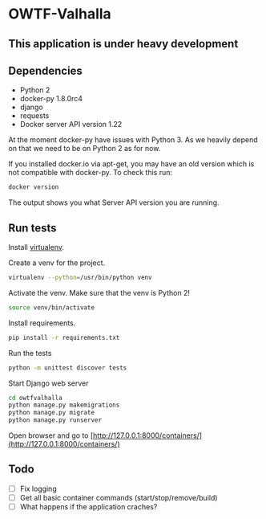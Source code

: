 # OWTF-Valhalla

## This application is under heavy development

## Dependencies
* Python 2
* docker-py 1.8.0rc4
* django
* requests
* Docker server API version 1.22

At the moment docker-py have issues with Python 3.
As we heavily depend on that we need to be on Python 2
as for now. 

If you installed docker.io via apt-get, you may have an old version which is not compatible with docker-py. To check this run:
```bash
docker version
```
The output shows you what Server API version you are running.

## Run tests

Install [virtualenv](https://virtualenv.pypa.io/en/latest/installation.html).

Create a venv for the project.

```bash
virtualenv --python=/usr/bin/python venv
```

Activate the venv.
Make sure that the venv is Python 2!

```bash
source venv/bin/activate
```

Install requirements.

```bash
pip install -r requirements.txt
```

Run the tests

```bash
python -m unittest discover tests
```

Start Django web server

```bash
cd owtfvalhalla
python manage.py makemigrations
python manage.py migrate
python manage.py runserver
```

Open browser and go to [http://127.0.0.1:8000/containers/](http://127.0.0.1:8000/containers/)

## Todo

- [ ] Fix logging
- [ ] Get all basic container commands (start/stop/remove/build)
- [ ] What happens if the application craches?
